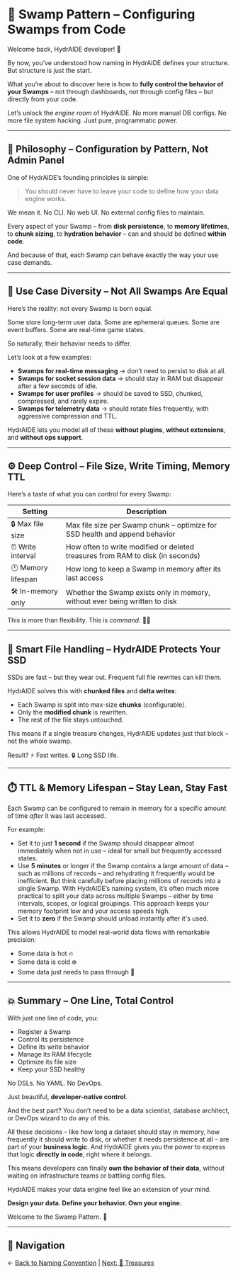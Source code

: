 # 🌿 Swamp Pattern – Configuring Swamps from Code

Welcome back, HydrAIDE developer! 🧠

By now, you’ve understood how naming in HydrAIDE defines your structure. But structure is just the start.

What you’re about to discover here is how to **fully control the behavior of your Swamps** – not through dashboards, not through config files – but directly from your code.

Let’s unlock the *engine room* of HydrAIDE. No more manual DB configs. No more file system hacking. Just pure, programmatic power.

---

## 🧱 Philosophy – Configuration by Pattern, Not Admin Panel

One of HydrAIDE’s founding principles is simple:

> You should never have to leave your code to define how your data engine works.

We mean it. No CLI. No web UI. No external config files to maintain.

Every aspect of your Swamp – from **disk persistence**, to **memory lifetimes**, to **chunk sizing**, to **hydration behavior** – can and should be defined **within code**.

And because of that, each Swamp can behave exactly the way your use case demands.

---

## 🧪 Use Case Diversity – Not All Swamps Are Equal

Here’s the reality: not every Swamp is born equal.

Some store long-term user data.
Some are ephemeral queues.
Some are event buffers.
Some are real-time game states.

So naturally, their behavior needs to differ.

Let’s look at a few examples:

- **Swamps for real-time messaging** → don’t need to persist to disk at all.
- **Swamps for socket session data** → should stay in RAM but disappear after a few seconds of idle.
- **Swamps for user profiles** → should be saved to SSD, chunked, compressed, and rarely expire.
- **Swamps for telemetry data** → should rotate files frequently, with aggressive compression and TTL.

HydrAIDE lets you model all of these **without plugins**, **without extensions**, and **without ops support**.

---

## ⚙️ Deep Control – File Size, Write Timing, Memory TTL

Here’s a taste of what you can control for every Swamp:

| Setting | Description |
|--------|-------------|
| 🔒 Max file size | Max file size per Swamp chunk – optimize for SSD health and append behavior |
| ⏰ Write interval | How often to write modified or deleted treasures from RAM to disk (in seconds) |
| 🕛 Memory lifespan | How long to keep a Swamp in memory after its last access |
| 🛠️ In-memory only | Whether the Swamp exists only in memory, without ever being written to disk |

This is more than flexibility.
This is *command*. 🧑‍✈️

---

## 📂 Smart File Handling – HydrAIDE Protects Your SSD

SSDs are fast – but they wear out.
Frequent full file rewrites can kill them.

HydrAIDE solves this with **chunked files** and **delta writes**:

- Each Swamp is split into max-size **chunks** (configurable).
- Only the **modified chunk** is rewritten.
- The rest of the file stays untouched.

This means if a single treasure changes, HydrAIDE updates just that block – not the whole swamp.

Result? ⚡ Fast writes. 🔒 Long SSD life.

---

## ⏱️ TTL & Memory Lifespan – Stay Lean, Stay Fast

Each Swamp can be configured to remain in memory for a specific amount of time *after* it was last accessed.

For example:

- Set it to just **1 second** if the Swamp should disappear almost immediately when not in use – ideal for small but frequently accessed states.
- Use **5 minutes** or longer if the Swamp contains a large amount of data – such as millions of records – and rehydrating it frequently would be inefficient. But think carefully before placing millions of records into a single Swamp. With HydrAIDE’s naming system, it’s often much more practical to split your data across multiple Swamps – either by time intervals, scopes, or logical groupings. This approach keeps your memory footprint low and your access speeds high.
- Set it to **zero** if the Swamp should unload instantly after it's used.

This allows HydrAIDE to model real-world data flows with remarkable precision:


- Some data is hot 🔥
- Some data is cold ❄️
- Some data just needs to pass through 💨

---

## 💥 Summary – One Line, Total Control

With just one line of code, you:

- Register a Swamp
- Control its persistence
- Define its write behavior
- Manage its RAM lifecycle
- Optimize its file size
- Keep your SSD healthy

No DSLs.
No YAML.
No DevOps.

Just beautiful, **developer-native control**.

And the best part?
You don’t need to be a data scientist, database architect, or DevOps wizard to do any of this.

All these decisions – like how long a dataset should stay in memory, how frequently it should write to disk, or whether it needs persistence at all – are part of your **business logic**.
And HydrAIDE gives you the power to express that logic **directly in code**, right where it belongs.

This means developers can finally **own the behavior of their data**, without waiting on infrastructure teams or battling config files.

HydrAIDE makes your data engine feel like an extension of your mind.

**Design your data. Define your behavior. Own your engine.**

Welcome to the Swamp Pattern. 🐊

---

## 🧭 Navigation

← [Back to Naming Convention](./naming-convention.md) | [Next: 💎 Treasures](./treasures.md)  

